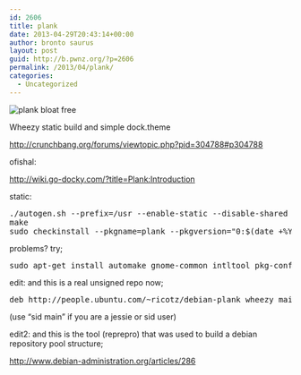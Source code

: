 ```yaml
---
id: 2606
title: plank
date: 2013-04-29T20:43:14+00:00
author: bronto saurus
layout: post
guid: http://b.pwnz.org/?p=2606
permalink: /2013/04/plank/
categories:
  - Uncategorized
---
```

![plank bloat free](http://shrani.si/f/3J/CG/1Ykr8BtF/plankbloatfree.png)

Wheezy static build and simple dock.theme
  
<http://crunchbang.org/forums/viewtopic.php?pid=304788#p304788>

ofishal:
  
<http://wiki.go-docky.com/?title=Plank:Introduction>

static:

<pre>./autogen.sh --prefix=/usr --enable-static --disable-shared
make
sudo checkinstall --pkgname=plank --pkgversion="0:$(date +%Y%m%d%H%M)-source" --backup=no --deldoc=yes --fstrans=no --default
</pre>

problems? try;

<pre>sudo apt-get install automake gnome-common intltool pkg-config valac libbamf3-dev libdbusmenu-gtk3-dev libgdk-pixbuf2.0-dev libgee-dev libglib2.0-dev libgtk-3-dev libwnck-3-dev libx11-dev </pre>

edit: and this is a real unsigned repo now;

<pre>deb http://people.ubuntu.com/~ricotz/debian-plank wheezy main</pre>

(use &#8220;sid main&#8221; if you are a jessie or sid user)

edit2: and this is the tool (reprepro) that was used to build a debian repository pool structure;
  
<http://www.debian-administration.org/articles/286>